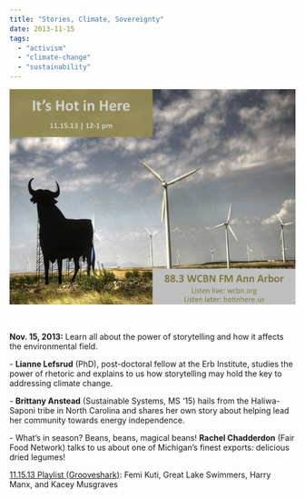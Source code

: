 ```yaml
---
title: "Stories, Climate, Sovereignty"
date: 2013-11-15
tags: 
  - "activism"
  - "climate-change"
  - "sustainability"
---
```


![Picture](images/70205441.jpg)

 

**Nov. 15, 2013:** Learn all about the power of storytelling and how it affects the environmental field.

\- **Lianne Lefsrud** (PhD), post-doctoral fellow at the Erb Institute, studies the power of rhetoric and explains to us how storytelling may hold the key to addressing climate change.

\- **Brittany Anstead** (Sustainable Systems, MS ‘15) hails from the Haliwa-Saponi tribe in North Carolina and shares her own story about helping lead her community towards energy independence.

\- What’s in season? Beans, beans, magical beans! **Rachel Chadderdon** (Fair Food Network) talks to us about one of Michigan’s finest exports: delicious dried legumes!

[11.15.13 Playlist (Grooveshark)](http://grooveshark.com/#!/playlist/IHIH+11+15+13/92390783): Femi Kuti, Great Lake Swimmers, Harry Manx, and Kacey Musgraves
